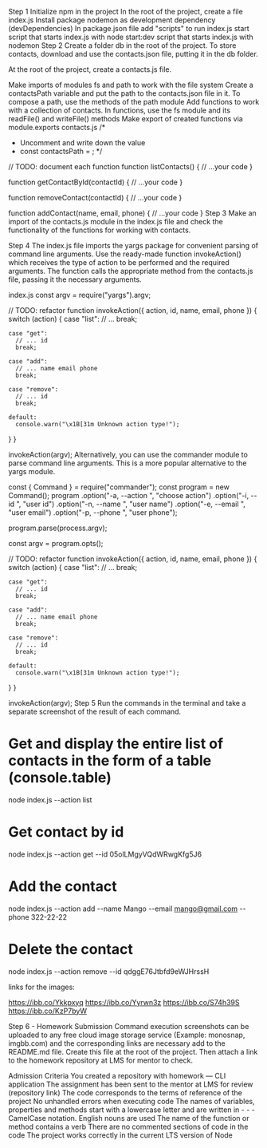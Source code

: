 Step 1
Initialize npm in the project
In the root of the project, create a file index.js
Install package nodemon as development dependency (devDependencies)
In package.json file add "scripts" to run index.js
start script that starts index.js with node
start:dev script that starts index.js with nodemon
Step 2
Create a folder db in the root of the project. To store contacts, download and use the contacts.json file, putting it in the db folder.

At the root of the project, create a contacts.js file.

Make imports of modules fs and path to work with the file system
Create a contactsPath variable and put the path to the contacts.json file in it. To compose a path, use the methods of the path module
Add functions to work with a collection of contacts. In functions, use the fs module and its readFile() and writeFile() methods
Make export of created functions via module.exports
contacts.js
/*
 * Uncomment and write down the value
 * const contactsPath = ;
 */

// TODO: document each function
function listContacts() {
  // ...your code
}

function getContactById(contactId) {
  // ...your code
}

function removeContact(contactId) {
  // ...your code
}

function addContact(name, email, phone) {
  // ...your code
}
Step 3
Make an import of the contacts.js module in the index.js file and check the functionality of the functions for working with contacts.

Step 4
The index.js file imports the yargs package for convenient parsing of command line arguments. Use the ready-made function invokeAction() which receives the type of action to be performed and the required arguments. The function calls the appropriate method from the contacts.js file, passing it the necessary arguments.

index.js
const argv = require("yargs").argv;

// TODO: refactor
function invokeAction({ action, id, name, email, phone }) {
  switch (action) {
    case "list":
      // ...
      break;

    case "get":
      // ... id
      break;

    case "add":
      // ... name email phone
      break;

    case "remove":
      // ... id
      break;

    default:
      console.warn("\x1B[31m Unknown action type!");
  }
}

invokeAction(argv);
Alternatively, you can use the commander module to parse command line arguments. This is a more popular alternative to the yargs module.

const { Command } = require("commander");
const program = new Command();
program
  .option("-a, --action <type>", "choose action")
  .option("-i, --id <type>", "user id")
  .option("-n, --name <type>", "user name")
  .option("-e, --email <type>", "user email")
  .option("-p, --phone <type>", "user phone");

program.parse(process.argv);

const argv = program.opts();

// TODO: refactor
function invokeAction({ action, id, name, email, phone }) {
  switch (action) {
    case "list":
      // ...
      break;

    case "get":
      // ... id
      break;

    case "add":
      // ... name email phone
      break;

    case "remove":
      // ... id
      break;

    default:
      console.warn("\x1B[31m Unknown action type!");
  }
}

invokeAction(argv);
Step 5
Run the commands in the terminal and take a separate screenshot of the result of each command.

# Get and display the entire list of contacts in the form of a table (console.table)
node index.js --action list

# Get contact by id
node index.js --action get --id 05olLMgyVQdWRwgKfg5J6

# Add the contact
node index.js --action add --name Mango --email mango@gmail.com --phone 322-22-22

# Delete the contact
node index.js --action remove --id qdggE76Jtbfd9eWJHrssH

links for the images:

https://ibb.co/Ykkpxyq
https://ibb.co/Yyrwn3z
https://ibb.co/S74h39S
https://ibb.co/KzP7byW

Step 6 - Homework Submission
Command execution screenshots can be uploaded to any free cloud image storage service (Example: monosnap, imgbb.com) and the corresponding links are necessary add to the README.md file. Create this file at the root of the project. Then attach a link to the homework repository at LMS for mentor to check.

Admission Criteria
You created a repository with homework — CLI application
The assignment has been sent to the mentor at LMS for review (repository link)
The code corresponds to the terms of reference of the project
No unhandled errors when executing code
The names of variables, properties and methods start with a lowercase letter and are written in - - - CamelCase notation. English nouns are used
The name of the function or method contains a verb
There are no commented sections of code in the code
The project works correctly in the current LTS version of Node
